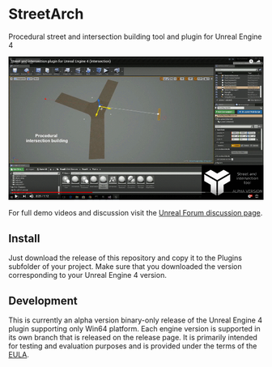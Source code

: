 # StreetArch
Procedural street and intersection building tool and plugin for Unreal Engine 4

![demo](Resources/StreetArch_demo.gif)

For full demo videos and discussion visit the [Unreal Forum discussion page](https://forums.unrealengine.com/community/community-content-tools-and-tutorials/1433781-tool-procedural-street-and-intersection-building-tool).

## Install

Just download the release of this repository and copy it to the Plugins subfolder of your project. Make sure that you downloaded the version corresponding to your Unreal Engine 4 version.

## Development

This is currently an alpha version binary-only release of the Unreal Engine 4 plugin supporting only Win64 platform. Each engine version is supported in its own branch that is released on the release page. It is primarily intended for testing and evaluation purposes and is provided under the terms of the [EULA](License.md). 
